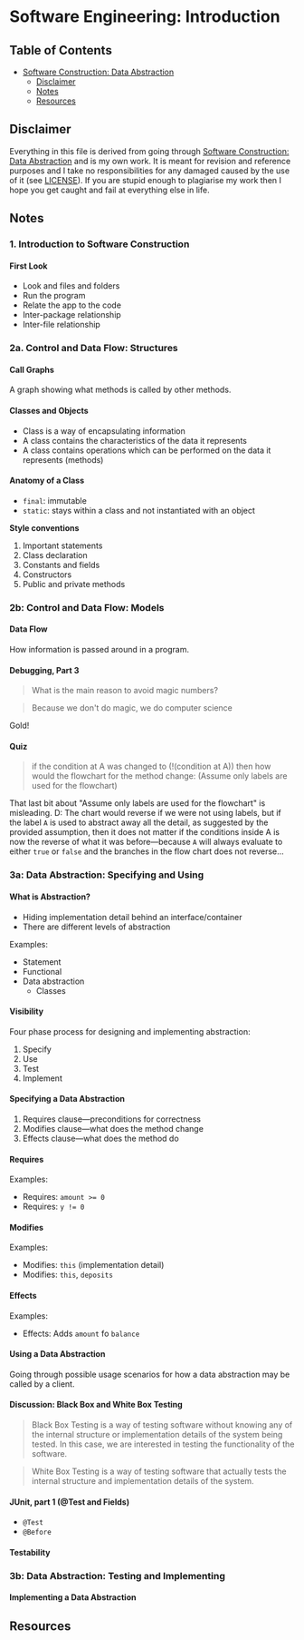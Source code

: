# Software Engineering: Introduction

## Table of Contents

* [Software Construction: Data Abstraction](#software-construction-data-abstraction)
  * [Disclaimer](#disclaimer)
  * [Notes](#notes)
  * [Resources](#resources)

## Disclaimer

Everything in this file is derived from going through [Software Construction: Data Abstraction](https://www.edx.org/course/software-construction-data-abstraction-ubcx-softconst1x) and is my own work. It is meant for revision and reference purposes and I take no responsibilities for any damaged caused by the use of it (see [LICENSE](https://github.com/honmanyau/study-notes/blob/master/LICENSE.md)). If you are stupid enough to plagiarise my work then I hope you get caught and fail at everything else in life.

## Notes

### 1. Introduction to Software Construction

#### First Look

* Look and files and folders
* Run the program
* Relate the app to the code
* Inter-package relationship
* Inter-file relationship

### 2a. Control and Data Flow: Structures

#### Call Graphs

A graph showing what methods is called by other methods.

#### Classes and Objects

* Class is a way of encapsulating information
* A class contains the characteristics of the data it represents
* A class contains operations which can be performed on the data it represents (methods)

#### Anatomy of a Class

* `final`: immutable
* `static`: stays within a class and not instantiated with an object

**Style conventions**

1. Important statements
2. Class declaration
3. Constants and fields
4. Constructors
5. Public and private methods

### 2b: Control and Data Flow: Models

#### Data Flow

How information is passed around in a program.

#### Debugging, Part 3

> What is the main reason to avoid magic numbers?

> Because we don't do magic, we do computer science

Gold!

#### Quiz

> if the condition at A was changed to (!(condition at A)) then how would the flowchart for the method change: (Assume only labels are used for the flowchart)

That last bit about "Assume only labels are used for the flowchart" is misleading. D: The chart would reverse if we were not using labels, but if the label `A` is used to abstract away all the detail, as suggested by the provided assumption, then it does not matter if the conditions inside A is now the reverse of what it was before—because `A` will always evaluate to either `true` or `false` and the branches in the flow chart does not reverse...

### 3a: Data Abstraction: Specifying and Using

#### What is Abstraction?

* Hiding implementation detail behind an interface/container
* There are different levels of abstraction

Examples:

* Statement
* Functional
* Data abstraction
  * Classes

#### Visibility

Four phase process for designing and implementing abstraction:

1. Specify
2. Use
3. Test
4. Implement

#### Specifying a Data Abstraction

1. Requires clause—preconditions for correctness
2. Modifies clause—what does the method change
3. Effects clause—what does the method do

#### Requires

Examples:

* Requires: `amount >= 0`
* Requires: `y != 0`

#### Modifies

Examples:

* Modifies: `this` (implementation detail)
* Modifies: `this`, `deposits`

#### Effects

Examples:

* Effects: Adds `amount` fo `balance`

#### Using a Data Abstraction

Going through possible usage scenarios for how a data abstraction may be called by a client.

#### Discussion: Black Box and White Box Testing

> Black Box Testing is a way of testing software without knowing any of the internal structure or implementation details of the system being tested. In this case, we are interested in testing the functionality of the software.

> White Box Testing is a way of testing software that actually tests the internal structure and implementation details of the system.

#### JUnit, part 1 (\@Test and Fields)

* `@Test`
* `@Before`

#### Testability

### 3b: Data Abstraction: Testing and Implementing

#### Implementing a Data Abstraction




## Resources
